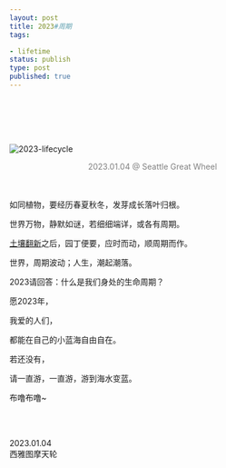 ```yaml
---
layout: post
title: 2023#周期
tags: 

- lifetime
status: publish
type: post
published: true
---
```



<br>
<br>

<br>
<br>



![2023-lifecycle](https://i.imgur.com/DvxwWl3.jpg)

<center><font color="grey"> 2023.01.04 @ Seattle Great Wheel </font>  </center>


<br>
<br>

如同植物，要经历春夏秋冬，发芽成长落叶归根。

世界万物，静默如谜，若细细端详，或各有周期。

[土壤翻新](https://willwang.cc/2022/12/horse-manure-and-fertile-soil)之后，园丁便要，应时而动，顺周期而作。

世界，周期波动；人生，潮起潮落。

2023请回答：什么是我们身处的生命周期？

愿2023年，

我爱的人们，

都能在自己的小蓝海自由自在。

若还没有，

请一直游，一直游，游到海水变蓝。

布噜布噜~ 

<br>
<br>

2023.01.04  <br> 西雅图摩天轮
 <br>
 <br>




